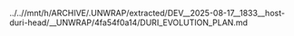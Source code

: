 ../..//mnt/h/ARCHIVE/.UNWRAP/extracted/DEV__2025-08-17__1833__host-duri-head/__UNWRAP/4fa54f0a14/DURI_EVOLUTION_PLAN.md